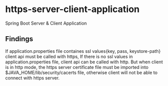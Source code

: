 # https-server-client-application
Spring Boot Server &amp; Client Application

## Findings
If application.properties file containes ssl values{key, pass, keystore-path} client api must be called with https,
If there is no ssl values in application.properties file, client api can be called with http. 
But when client is in http mode, the https server certificate file must be imported into $JAVA_HOME/lib/security/cacerts file, 
otherwise client will not be able to connect with https server.
